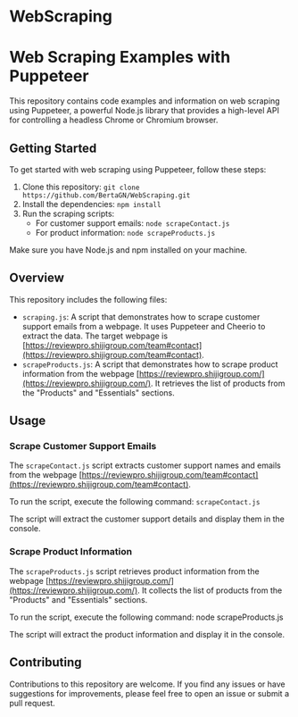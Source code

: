 # WebScraping

# Web Scraping Examples with Puppeteer

This repository contains code examples and information on web scraping using Puppeteer, a powerful Node.js library that provides a high-level API for controlling a headless Chrome or Chromium browser.

## Getting Started

To get started with web scraping using Puppeteer, follow these steps:

1. Clone this repository: `git clone https://github.com/BertaGN/WebScraping.git`
2. Install the dependencies: `npm install`
3. Run the scraping scripts: 
   - For customer support emails: `node scrapeContact.js`
   - For product information: `node scrapeProducts.js`

Make sure you have Node.js and npm installed on your machine.

## Overview

This repository includes the following files:

- `scraping.js`: A script that demonstrates how to scrape customer support emails from a webpage. It uses Puppeteer and Cheerio to extract the data. The target webpage is [https://reviewpro.shijigroup.com/team#contact](https://reviewpro.shijigroup.com/team#contact).
- `scrapeProducts.js`: A script that demonstrates how to scrape product information from the webpage [https://reviewpro.shijigroup.com/](https://reviewpro.shijigroup.com/). It retrieves the list of products from the "Products" and "Essentials" sections.

## Usage

### Scrape Customer Support Emails

The `scrapeContact.js` script extracts customer support names and emails from the webpage [https://reviewpro.shijigroup.com/team#contact](https://reviewpro.shijigroup.com/team#contact).

To run the script, execute the following command: `scrapeContact.js`

The script will extract the customer support details and display them in the console.

### Scrape Product Information

The `scrapeProducts.js` script retrieves product information from the webpage [https://reviewpro.shijigroup.com/](https://reviewpro.shijigroup.com/). It collects the list of products from the "Products" and "Essentials" sections.

To run the script, execute the following command: node scrapeProducts.js

The script will extract the product information and display it in the console.

## Contributing

Contributions to this repository are welcome. If you find any issues or have suggestions for improvements, please feel free to open an issue or submit a pull request.

